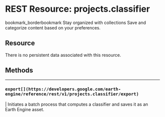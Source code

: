  
#  REST Resource: projects.classifier 
bookmark_borderbookmark Stay organized with collections  Save and categorize content based on your preferences. 
## Resource
There is no persistent data associated with this resource.
## Methods  
---  
### `export[](https://developers.google.com/earth-engine/reference/rest/v1/projects.classifier/export)`
|  Initiates a batch process that computes a classifier and saves it as an Earth Engine asset.  
